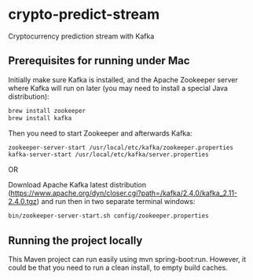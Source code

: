 # crypto-predict-stream
 Cryptocurrency prediction stream with Kafka

## Prerequisites for running under Mac

Initially make sure Kafka is installed, and the Apache Zookeeper server where Kafka will run on later (you may need to install a special Java distribution):

```bash
brew install zookeeper
brew install kafka
```

Then you need to start Zookeeper and afterwards Kafka:
```bash
zookeeper-server-start /usr/local/etc/kafka/zookeeper.properties
kafka-server-start /usr/local/etc/kafka/server.properties
```

OR

Download Apache Kafka latest distribution (https://www.apache.org/dyn/closer.cgi?path=/kafka/2.4.0/kafka_2.11-2.4.0.tgz) and run then in two separate terminal windows:

```bash
bin/zookeeper-server-start.sh config/zookeeper.properties
```

## Running the project locally

This Maven project can run easily using mvn spring-boot:run. However, it could be that you need to run a clean install, to empty build caches.
